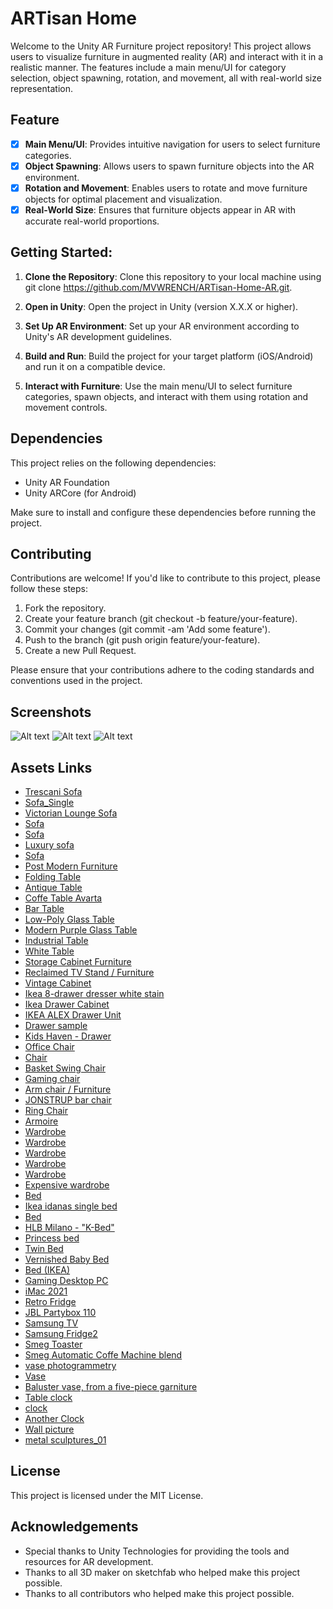 # ARTisan Home
Welcome to the Unity AR Furniture project repository! This project allows users to visualize furniture in augmented reality (AR) and interact with it in a realistic manner. The features include a main menu/UI for category selection, object spawning, rotation, and movement, all with real-world size representation.


## Feature

- [X] **Main Menu/UI**: Provides intuitive navigation for users to select furniture categories.
- [X] **Object Spawning**: Allows users to spawn furniture objects into the AR environment.
- [X] **Rotation and Movement**: Enables users to rotate and move furniture objects for optimal placement and visualization.
- [X] **Real-World Size**: Ensures that furniture objects appear in AR with accurate real-world proportions.

## Getting Started:

1. **Clone the Repository**: Clone this repository to your local machine using git clone https://github.com/MVWRENCH/ARTisan-Home-AR.git.

2. **Open in Unity**: Open the project in Unity (version X.X.X or higher).

3. **Set Up AR Environment**: Set up your AR environment according to Unity's AR development guidelines.

4. **Build and Run**: Build the project for your target platform (iOS/Android) and run it on a compatible device.

5. **Interact with Furniture**: Use the main menu/UI to select furniture categories, spawn objects, and interact with them using rotation and movement controls.


## Dependencies
This project relies on the following dependencies:

- Unity AR Foundation
- Unity ARCore (for Android)

Make sure to install and configure these dependencies before running the project.


## Contributing
Contributions are welcome! If you'd like to contribute to this project, please follow these steps:

1. Fork the repository.
2. Create your feature branch (git checkout -b feature/your-feature).
3. Commit your changes (git commit -am 'Add some feature').
4. Push to the branch (git push origin feature/your-feature).
5. Create a new Pull Request.

Please ensure that your contributions adhere to the coding standards and conventions used in the project.


## Screenshots
![Alt text](/Screenshots/09609840-5ccc-4788-96ad-5e44972750a7.jpeg?raw=true "Greeting Message")
![Alt text](/Screenshots/3201f5e2-0e2b-4801-9efc-fa0d4dc454fd.jpeg?raw=true "Category Menu UI")
![Alt text](/Screenshots/814c00ea-c2c7-4d6c-9c5e-4b7a2a28a54a.jpeg?raw=true "Main UI")


## Assets Links
* [Trescani Sofa](https://sketchfab.com/3d-models/trescani-sofa-4f756b99f9714b1996b9de5b1595905e)
* [Sofa_Single](https://sketchfab.com/3d-models/sofa-single-60e77ca11d414831a2c9b4e934021ec9)
* [Victorian Lounge Sofa](https://sketchfab.com/3d-models/victorian-lounge-sofa-c7b7999b5c3d425bae23e74b669e97d6)
* [Sofa](https://sketchfab.com/3d-models/sofa-a63ac842aeaf450fbd77f971cdfa8f91)
* [Sofa](https://sketchfab.com/3d-models/sofa-92184d1f1c21498a8bd7b5a3f5d9635b)
* [Luxury sofa](https://sketchfab.com/3d-models/luxury-sofa-ad34d9ca70ec42479d4df5f9604b0c45)
* [Sofa](https://sketchfab.com/3d-models/sofa-d88174c2a73e41ea9db5c50f0bb667f6)
* [Post Modern Furniture](https://sketchfab.com/3d-models/post-modern-furniture-39de8d3ccc0b449f9aa2d446ab4e58e3)
* [Folding Table](https://sketchfab.com/3d-models/folding-table-dba1b4270fee431290c464742f5fd4f5)
* [Antique Table](https://sketchfab.com/3d-models/antique-table-f01054c29829452a9f87437de57a3f6f)
* [Coffe Table Avarta](https://sketchfab.com/3d-models/coffe-table-avarta-6e30dab18dc84a1e9a198dae52bf7592)
* [Bar Table](https://sketchfab.com/3d-models/bar-table-4517652104744f4981defb6d4d18e481)
* [Low-Poly Glass Table](https://sketchfab.com/3d-models/low-poly-glass-table-6acac6d9201e448b92dff859b6f63aad)
* [Modern Purple Glass Table](https://sketchfab.com/3d-models/modern-purple-glass-table-f6fa6d24e2424b9695f13866dfb6b4ce)
* [Industrial Table](https://sketchfab.com/3d-models/industrial-table-5f94fb035fa74f43abda3ada8f0a719e)
* [White Table](https://sketchfab.com/3d-models/white-table-e80510b2fe6c44c5b71fb62d5b172163)
* [Storage Cabinet Furniture](https://sketchfab.com/3d-models/storage-cabinet-furniture-f9f772ac6af64deabcdd188441df4a2a)
* [Reclaimed TV Stand / Furniture](https://sketchfab.com/3d-models/reclaimed-tv-stand-furniture-1fd5aaf7ede3441986d193403aa36893)
* [Vintage Cabinet](https://sketchfab.com/3d-models/vintage-cabinet-38f968825cf749ae8e485ca014a32be0)
* [Ikea 8-drawer dresser white stain](https://sketchfab.com/3d-models/ikea-8-drawer-dresser-white-stain-15562ed7b1d24a7a842d971f6555216e)
* [Ikea Drawer Cabinet](https://sketchfab.com/3d-models/ikea-drawer-cabinet-ece4a007b36b43aa95c029e5cbd0a216)
* [IKEA ALEX Drawer Unit](https://sketchfab.com/3d-models/ikea-alex-drawer-unit-b0a85651bffc4a498144f058e243f003)
* [Drawer sample](https://sketchfab.com/3d-models/drawer-sample-5680a17f941743f3a56fabfbd8dea3c7)
* [Kids Haven - Drawer](https://sketchfab.com/3d-models/kids-haven-drawer-5744db12c9cc45ab95455d4d115dad45)
* [Office Chair](https://sketchfab.com/3d-models/office-chair-41973aa1808d4a13b84c24497fc77c63)
* [Chair](https://sketchfab.com/3d-models/chair-2e92000d99d74c8a993badf99be4435a)
* [Basket Swing Chair](https://sketchfab.com/3d-models/basket-swing-chair-92463f2b44624180a4ed8488ce08eb83)
* [Gaming chair](https://sketchfab.com/3d-models/gaming-chair-601afdea98f14c488ee0be0ffb4b92dd)
* [Arm chair / Furniture](https://sketchfab.com/3d-models/arm-chair-furniture-ec62634ebb5a41f491bbb9da04cd9dd1)
* [JONSTRUP bar chair](https://sketchfab.com/3d-models/jonstrup-bar-chair-ad689a436dc241a4b2195320e801fba8)
* [Ring Chair](https://sketchfab.com/3d-models/ring-chair-5381374ec4ce4be4afd172f387aa956d)
* [Armoire](https://sketchfab.com/3d-models/armoire-444445f288564489a40953e995a519d3)
* [Wardrobe](https://sketchfab.com/3d-models/wardrobe-d8da480983674457a2e73bf2a4a910a7)
* [Wardrobe](https://sketchfab.com/3d-models/wardrobe-277611889595471483c1a052789f23eb)
* [Wardrobe](https://sketchfab.com/3d-models/wardrobe-bc15229716ac48b6865d4f80c78b1f6f)
* [Wardrobe](https://sketchfab.com/3d-models/wardrobe-011da048798d4644b831ce39c9b6d43f)
* [Wardrobe](https://sketchfab.com/3d-models/wardrobe-e48bb01993c7464ea09a02465c87d25d)
* [Expensive wardrobe](https://sketchfab.com/3d-models/expensive-wardrobe-d7bed893b381479f95232f4c786b65bb)
* [Bed](https://sketchfab.com/3d-models/bed-403c4a48e5ea4a9fbbb9a096d90973af)
* [Ikea idanas single bed](https://sketchfab.com/3d-models/ikea-idanas-single-bed-0ec37e3bb1b940c88ca2f73d274dcefb)
* [Bed](https://sketchfab.com/3d-models/bed-cd0e10e55ebf486eaf9c0a7bcb2cf0ab)
* [HLB Milano - "K-Bed"](https://sketchfab.com/3d-models/hlb-milano-k-bed-51e1bb637dfc4a8e8ad4b78d8cfd736d)
* [Princess bed](https://sketchfab.com/3d-models/princess-bed-3ed408980a9b4f9396a7f7c48ec50aa4)
* [Twin Bed](https://sketchfab.com/3d-models/twin-bed-e55d174b2f064deeb05c5da71b850465)
* [Vernished Baby Bed](https://sketchfab.com/3d-models/vernished-baby-bed-7845219786f94573958bd1c6d59da1ed)
* [Bed (IKEA)](https://sketchfab.com/3d-models/bed-ikea-18e58d1b1ce84f9787f140a7667e2215)
* [Gaming Desktop PC](https://sketchfab.com/3d-models/gaming-desktop-pc-d1d8282c9916438091f11aeb28787b66)
* [iMac 2021](https://sketchfab.com/3d-models/imac-2021-304cb06ffb554883a7a642b2b56754c1)
* [Retro Fridge](https://sketchfab.com/3d-models/retro-fridge-3b130f0ba4304966a101c82be2429cc7)
* [JBL Partybox 110](https://sketchfab.com/3d-models/jbl-partybox-110-c699700ee20c42bd966d010f1aa83fa3)
* [Samsung TV](https://sketchfab.com/3d-models/samsung-tv-46a391dea9af479b97dd60fd59323318)
* [Samsung Fridge2](https://sketchfab.com/3d-models/samsung-fridge2-0acef30c0fa34b018619e6c3aa18cbc6)
* [Smeg Toaster](https://sketchfab.com/3d-models/smeg-toaster-646838d76f204c83ae952e049f2948b1)
* [Smeg Automatic Coffe Machine blend](https://sketchfab.com/3d-models/smeg-automatic-coffe-machine-blend-a57c26be14d84797bf1c67f52ae15ad4)
* [vase photogrammetry](https://sketchfab.com/3d-models/vase-photogrammetry-d28686c408a6434b975871a72416b0c4)
* [Vase](https://sketchfab.com/3d-models/vase-688a0fe13a6644aaaee787948959769c)
* [Baluster vase, from a five-piece garniture](https://sketchfab.com/3d-models/baluster-vase-from-a-five-piece-garniture-76a3f7bf75d049458dfaa48aa342e0b8)
* [Table clock](https://sketchfab.com/3d-models/table-clock-a4c7aa14709f4f0289e5233141133e19)
* [clock](https://sketchfab.com/3d-models/clock-3aab20b9e6364bbd8730c8af6ebf3587)
* [Another Clock](https://sketchfab.com/3d-models/another-clock-ca8b97fcac68457c96a891ff2ac3670e)
* [Wall picture](https://sketchfab.com/3d-models/wall-picture-6ceabfb0ad844c66b70a6ded2bf3d436)
* [metal sculptures_01](https://sketchfab.com/3d-models/metal-sculptures-01-8ec6760bb0894256907353ca29574a8b)

## License
This project is licensed under the MIT License.

## Acknowledgements
- Special thanks to Unity Technologies for providing the tools and resources for AR development.
- Thanks to all 3D maker on sketchfab who helped make this project possible. 
- Thanks to all contributors who helped make this project possible.
